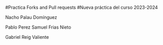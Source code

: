 #Practica Forks and Pull requests
#Nueva práctica del curso 2023-2024


Nacho Palau Domínguez

Pablo Perez 
Samuel Frias Nieto

Gabriel Reig Valiente


